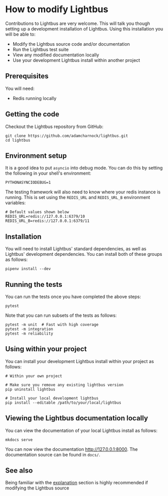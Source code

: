 # How to modify Lightbus

Contributions to Lightbus are very welcome. This will talk you though setting up a 
development installation of Lightbus. Using this installation you will be able to:

* Modify the Lightbus source code and/or documentation
* Run the Lightbus test suite
* View any modified documentation locally
* Use your development Lightbus install within another project 

## Prerequisites

You will need:

* Redis running locally

## Getting the code

Checkout the Lightbus repository from GitHub:

    git clone https://github.com/adamcharnock/lightbus.git
    cd lightbus

## Environment setup

It is a good idea to put `asyncio` into debug mode. You can do this by setting the following in 
your shell's environment:

    PYTHONASYNCIODEBUG=1 

The testing framework will also need to know where your redis instance is running.
This is set using the `REDIS_URL` and `REDIS_URL_B` environment variables:
    
    # Default values shown below
    REDIS_URL=redis://127.0.0.1:6379/10
    REDIS_URL_B=redis://127.0.0.1:6379/11

## Installation

You will need to install Lightbus' standard dependencies, as well as Lightbus' development 
dependencies. You can install both of these groups as follows:

    pipenv install --dev

## Running the tests

You can run the tests once you have completed the above steps:

    pytest

Note that you can run subsets of the tests as follows:

    pytest -m unit  # Fast with high coverage
    pytest -m integration
    pytest -m reliability

## Using within your project

You can install your development Lightbus install within your 
project as follows:

    # Within your own project
    
    # Make sure you remove any existing lightbus version
    pip uninstall lightbus
    
    # Install your local development lightbus
    pip install --editable /path/to/your/local/lightbus

## Viewing the Lightbus documentation locally

You can view the documentation of your local Lightbus install as follows:

    mkdocs serve 

You can now view the documentation http://127.0.0.1:8000. 
The documentation source can be found in `docs/`.

## See also

Being familiar with the [explanation](../explanation/index.md) section is highly recommended 
if modifying the Lightbus source
